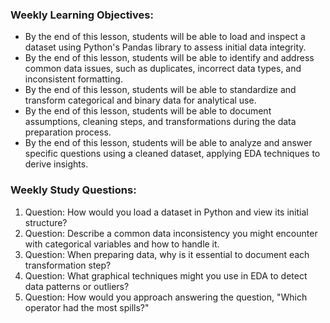 ### Weekly Learning Objectives:

- By the end of this lesson, students will be able to load and inspect a dataset using Python's Pandas library to assess initial data integrity.
- By the end of this lesson, students will be able to identify and address common data issues, such as duplicates, incorrect data types, and inconsistent formatting.
- By the end of this lesson, students will be able to standardize and transform categorical and binary data for analytical use.
- By the end of this lesson, students will be able to document assumptions, cleaning steps, and transformations during the data preparation process.
- By the end of this lesson, students will be able to analyze and answer specific questions using a cleaned dataset, applying EDA techniques to derive insights.

### Weekly Study Questions:

1. Question: How would you load a dataset in Python and view its initial structure?  
2. Question: Describe a common data inconsistency you might encounter with categorical variables and how to handle it.  
3. Question: When preparing data, why is it essential to document each transformation step? 
4. Question: What graphical techniques might you use in EDA to detect data patterns or outliers?  
5. Question: How would you approach answering the question, "Which operator had the most spills?"  

